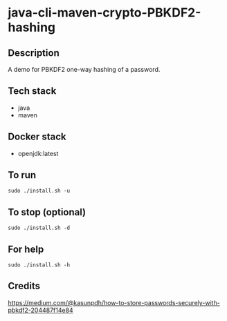 # java-cli-maven-crypto-PBKDF2-hashing

## Description
A demo for PBKDF2 one-way hashing of
a password.

## Tech stack
- java
- maven

## Docker stack
- openjdk:latest

## To run
`sudo ./install.sh -u`

## To stop (optional)
`sudo ./install.sh -d`

## For help
`sudo ./install.sh -h`

## Credits
https://medium.com/@kasunpdh/how-to-store-passwords-securely-with-pbkdf2-204487f14e84
